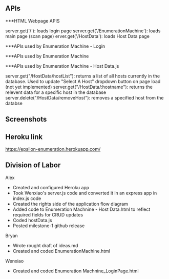 APIs
-------------------------------------------------------------------------------------------------------------------------------------------------------------------
***HTML Webpage APIS

server.get('/'): loads login page
server.get('/EnumerationMachine'): loads main page (scan page)
erver.get('/HostData'): loads Host Data page

***APIs used by Enumeration Machine - Login

***APIs used by Enumeration Machine

***APIs used by Enumeration Machine - Host Data.js

server.get("/HostData/hostList"): returns a list of all hosts currently in the database. Used to update "Select A Host" dropdown button on page load (not yet                                             implemented)
server.get("/HostData/:hostname"): returns the relevent data for a specific host in the database
server.delete("/HostData/removeHost"): removes a specified host from the databse


Screenshots
-------------------------------------------------------------------------------------------------------------------------------------------------------------------

Heroku link
-------------------------------------------------------------------------------------------------------------------------------------------------------------------

https://epsilon-enumeration.herokuapp.com/

Division of Labor
-------------------------------------------------------------------------------------------------------------------------------------------------------------------

Alex
- Created  and configured Heroku app
- Took Wenxiao's server.js code and converted it in an express app in index.js code
- Created the rights side of the application flow diagram
- Added code to Enumeration Machnine - Host Data.html to reflect required fields for CRUD updates
- Coded hostData.js
- Posted milestone-1 github release

Bryan
- Wrote rought draft of ideas.md
- Created and coded EnumerationMachine.html

Wenxiao 
- Created and coded Enumeration Machnine_LoginPage.html
